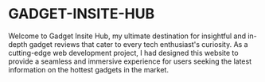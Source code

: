 # GADGET-INSITE-HUB
Welcome to Gadget Insite Hub, my ultimate destination for insightful and in-depth gadget reviews that cater to every tech enthusiast's curiosity. As a cutting-edge web development project, I had designed this website to provide a seamless and immersive experience for users seeking the latest information on the hottest gadgets in the market.
